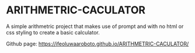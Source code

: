 # ARITHMETRIC-CACULATOR
A simple arithmetric project that makes use of prompt and with no html or css styling to create a basic calculator. 

Github page: https://ifeoluwaaroboto.github.io/ARITHMETRIC-CACULATOR/

